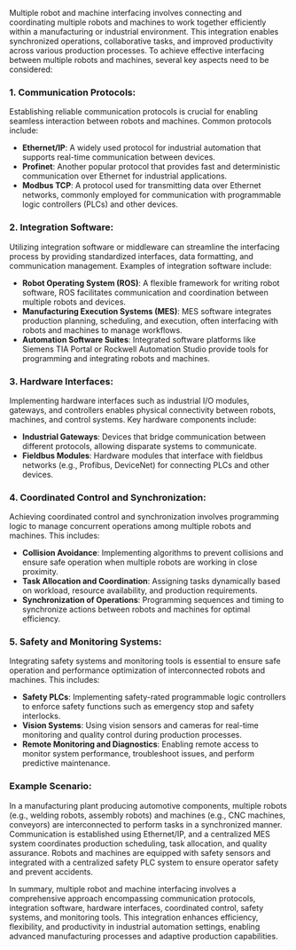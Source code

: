 Multiple robot and machine interfacing involves connecting and coordinating multiple robots and machines to work together efficiently within a manufacturing or industrial environment. This integration enables synchronized operations, collaborative tasks, and improved productivity across various production processes. To achieve effective interfacing between multiple robots and machines, several key aspects need to be considered:

### 1. Communication Protocols:

Establishing reliable communication protocols is crucial for enabling seamless interaction between robots and machines. Common protocols include:

- **Ethernet/IP**: A widely used protocol for industrial automation that supports real-time communication between devices.
- **Profinet**: Another popular protocol that provides fast and deterministic communication over Ethernet for industrial applications.
- **Modbus TCP**: A protocol used for transmitting data over Ethernet networks, commonly employed for communication with programmable logic controllers (PLCs) and other devices.

### 2. Integration Software:

Utilizing integration software or middleware can streamline the interfacing process by providing standardized interfaces, data formatting, and communication management. Examples of integration software include:

- **Robot Operating System (ROS)**: A flexible framework for writing robot software, ROS facilitates communication and coordination between multiple robots and devices.
- **Manufacturing Execution Systems (MES)**: MES software integrates production planning, scheduling, and execution, often interfacing with robots and machines to manage workflows.
- **Automation Software Suites**: Integrated software platforms like Siemens TIA Portal or Rockwell Automation Studio provide tools for programming and integrating robots and machines.

### 3. Hardware Interfaces:

Implementing hardware interfaces such as industrial I/O modules, gateways, and controllers enables physical connectivity between robots, machines, and control systems. Key hardware components include:

- **Industrial Gateways**: Devices that bridge communication between different protocols, allowing disparate systems to communicate.
- **Fieldbus Modules**: Hardware modules that interface with fieldbus networks (e.g., Profibus, DeviceNet) for connecting PLCs and other devices.

### 4. Coordinated Control and Synchronization:

Achieving coordinated control and synchronization involves programming logic to manage concurrent operations among multiple robots and machines. This includes:

- **Collision Avoidance**: Implementing algorithms to prevent collisions and ensure safe operation when multiple robots are working in close proximity.
- **Task Allocation and Coordination**: Assigning tasks dynamically based on workload, resource availability, and production requirements.
- **Synchronization of Operations**: Programming sequences and timing to synchronize actions between robots and machines for optimal efficiency.

### 5. Safety and Monitoring Systems:

Integrating safety systems and monitoring tools is essential to ensure safe operation and performance optimization of interconnected robots and machines. This includes:

- **Safety PLCs**: Implementing safety-rated programmable logic controllers to enforce safety functions such as emergency stop and safety interlocks.
- **Vision Systems**: Using vision sensors and cameras for real-time monitoring and quality control during production processes.
- **Remote Monitoring and Diagnostics**: Enabling remote access to monitor system performance, troubleshoot issues, and perform predictive maintenance.

### Example Scenario:

In a manufacturing plant producing automotive components, multiple robots (e.g., welding robots, assembly robots) and machines (e.g., CNC machines, conveyors) are interconnected to perform tasks in a synchronized manner. Communication is established using Ethernet/IP, and a centralized MES system coordinates production scheduling, task allocation, and quality assurance. Robots and machines are equipped with safety sensors and integrated with a centralized safety PLC system to ensure operator safety and prevent accidents.

In summary, multiple robot and machine interfacing involves a comprehensive approach encompassing communication protocols, integration software, hardware interfaces, coordinated control, safety systems, and monitoring tools. This integration enhances efficiency, flexibility, and productivity in industrial automation settings, enabling advanced manufacturing processes and adaptive production capabilities.